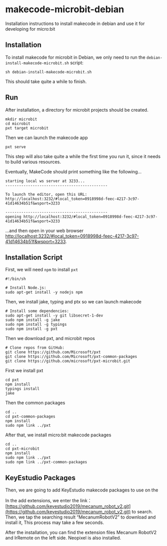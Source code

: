 # makecode-microbit-debian

Installation instructions to install makecode in debian and use it for developing for micro:bit

## Installation

To install makecode for microbit in Debian, we only need to run the `debian-install-makecode-microbit.sh` script:

```console
sh debian-install-makecode-microbit.sh
```

This should take quite a while to finish.

## Run

After installation, a directory for microbit projects should be created.

```console
mkdir microbit
cd microbit
pxt target microbit
```

Then we can launch the makecode app

```console
pxt serve
```

This step will also take quite a while the first time you run it, since it needs to build various resources.

Eventually, MakeCode should print something like the following...

```console
starting local ws server at 3233...
---------------------------------------------

To launch the editor, open this URL:
http://localhost:3232/#local_token=0918998d-feec-4217-3c97-41d14634b51f&wsport=3233

---------------------------------------------
opening http://localhost:3232/#local_token=0918998d-feec-4217-3c97-41d14634b51f&wsport=3233
```

...and then open in your web browser [http://localhost:3232/#local_token=0918998d-feec-4217-3c97-41d14634b51f&wsport=3233](http://localhost:3232/#local_token=0918998d-feec-4217-3c97-41d14634b51f&wsport=3233).

## Installation Script

First, we will need `npm` to install `pxt`

```console
#!/bin/sh

# Install Node.js:
sudo apt-get install -y nodejs npm
```

Then, we install jake, typing and ptx so we can launch makecode

```console
# Install some dependencies:
sudo apt-get install -y git libsecret-1-dev
sudo npm install -g jake
sudo npm install -g typings
sudo npm install -g pxt
```

Then we download pxt, and microbit repos

```console
# Clone repos from GitHub:
git clone https://github.com/Microsoft/pxt
git clone https://github.com/Microsoft/pxt-common-packages
git clone https://github.com/microsoft/pxt-microbit.git
```

First we install pxt

```console
cd pxt
npm install
typings install
jake
```

Then the common packages

```console
cd ..
cd pxt-common-packages
npm install
sudo npm link ../pxt
```

After that, we install micro:bit makecode packages

```console
cd ..
cd pxt-microbit
npm install
sudo npm link ../pxt
sudo npm link ../pxt-common-packages
```

## KeyEstudio Packages

Then, we are going to add KeyEstudio makecode packages to use on the 

In the add extensions, we enter the link： [https://github.com/keyestudio2019/mecanum_robot_v2.git](https://github.com/keyestudio2019/mecanum_robot_v2.git) to search. Then, we tap the searching result “MecanumRobotV2” to download and install it, This process may take a few seconds.

After the installation, you can find the extension files Mecanum RobotV2 and IrRemote on the left side. Neopixel is also installed.
